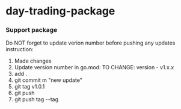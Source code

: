 # day-trading-package

### Support package

Do NOT forget to update verion number before pushing any updates
instruction:

1. Made changes
2. Update version number in go.mod: TO CHANGE: version - v1.x.x
3. add .
4. git commit m "new update"
5. git tag v1.0.1
6. git push
7. git push tag --tag
